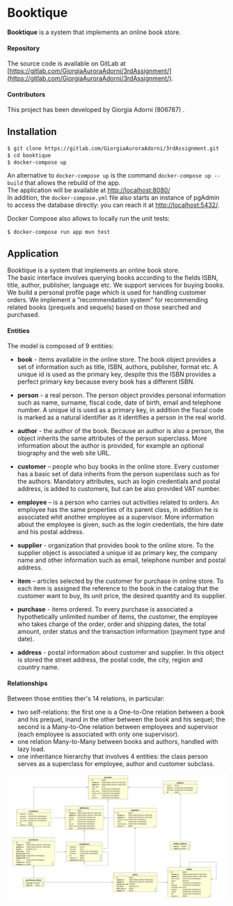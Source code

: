 # Booktique

**Booktique** is a system that implements an online book store.

#### Repository

The source code is available on GitLab at
[https://gitlab.com/GiorgiaAuroraAdorni/3rdAssignment/](https://gitlab.com/GiorgiaAuroraAdorni/3rdAssignment/).

#### Contributors

This project has been developed by Giorgia Adorni (806787) .

## Installation

```
$ git clone https://gitlab.com/GiorgiaAuroraAdorni/3rdAssignment.git
$ cd booktique
$ docker-compose up
```

An alternative to `docker-compose up` is the command `docker-compose up --build` that allows the rebuild of the app.  
The application will be available at [http://localhost:8080/](http://localhost:8080/)  
In addition, the `docker-compose.yml` file also starts an instance of pgAdmin to
access the database directly: you can reach it at [http://localhost:5432/](http://localhost:5432/).

Docker Compose also allows to locally run the unit tests:

```
$ docker-compose run app mvn test
```

## Application

Booktique is a system that implements an online book store. <!-- spiegazione generale -->   
The basic interface involves querying books according to the fields ISBN, title, author, publisher, language etc. We support services for buying books. We build a personal profile page which is used for handling customer orders. We implement a ”recommendation system” for recommending related books (prequels and sequels) based on those searched and purchased. 

#### Entities

The model is composed of 9 entities:

- **book** - items available in the online store. The book object provides a set of information such as title, ISBN, authors, publisher, format etc. A unique id is used as the primary key, despite this the ISBN provides a perfect primary key because every book has a different ISBN.

- **person** - a real person. The person object provides personal information such as name, surname, fiscal code, date of birth, email and telephone number. A unique id is used as a primary key, in addition the fiscal code is marked as a natural identifier as it identifies a person in the real world.

  <!-- If a **person** object is deleted, -->

- **author** - the author of the book. Because an author is also a person, the object inherits the same attributes of the person superclass. More information about the author is provided, for example an optional biography and the web site URL.

- **customer** – people who buy  books in the online store. Every customer has a basic set of data inherits from the person superclass such as for the authors. Mandatory attributes, such as login credentials and postal address, is added to customers, but can be also provided VAT number.

- **employee** – is a person who carries out activities related to orders. An employee has the same properties of its parent class, in addition he is associated whit another employee as a supervisor. More information about the employee is given, such as the login credentials, the hire date and his postal address.

- **supplier** - organization that provides book to the online store. To the supplier object is associated a unique id as primary key, the company name and other information such as email, telephone number and postal address.

- **item** – articles selected by the customer for purchase in online store. To each item is assigned the reference to the book in the catalog that the customer want to buy, its unit price, the desired quantity and its supplier.

- **purchase** - items ordered. To every purchase is associated a hypothetically unlimited number of items, the customer, the employee who takes charge of the order, order and shipping dates, the total amount,  order status and the transaction information (payment type and date).

- **address** - postal information about customer and supplier. In this object is stored the street address, the postal code, the city, region and country name.

#### Relationships

Between those entities ther's 14 relations, in particular:

- two self-relations: the first one is a One-to-One relation between a book and his prequel, inand in the other between the book and his sequel; the second is a Many-to-One relation between employees and supervisor (each employee is associated with only one supervisor).
- one relation Many-to-Many between books and authors, handled with lazy load. <!-- (spiegare dell'altra tabella generata)-->
- one inheritance hierarchy that involves 4 entities:  the class person serves as a superclass for employee, author and customer subclass.

![alt text](images/BooktiqueDbVisualizer.png)

<!--rigenerare l'immagine -->

